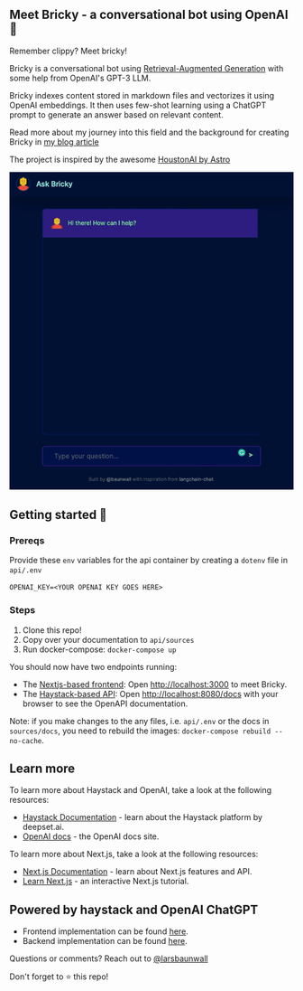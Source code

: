 ## Meet Bricky - a conversational bot using OpenAI 🤖

Remember clippy? Meet bricky!

Bricky is a conversational bot using [Retrieval-Augmented Generation](https://arxiv.org/abs/2005.11401) with some help from OpenAI's GPT-3 LLM.

Bricky indexes content stored in markdown files and vectorizes it using OpenAI embeddings. It then uses few-shot learning using a ChatGPT prompt to generate an answer based on relevant content. 

Read more about my journey into this field and the background for creating Bricky in [my blog article](https://medium.com/@larslb/standing-on-the-shoulders-of-a-giant-embedding-intelligent-behavior-using-large-language-models-8c0f644b6d87)

The project is inspired by the awesome [HoustonAI by Astro](https://github.com/withastro/houston.astro.build)

![screenshot.png](./res/bricky-recording.gif)


## Getting started 🚀

### Prereqs

Provide these `env` variables for the api container by creating a `dotenv` file in `api/.env`

```
OPENAI_KEY=<YOUR OPENAI KEY GOES HERE>
```

### Steps

1. Clone this repo!
1. Copy over your documentation to `api/sources`
1. Run docker-compose: `docker-compose up`

You should now have two endpoints running:

- The [Nextjs-based frontend](./app): Open [http://localhost:3000](http://localhost:3000) to meet Bricky.
- The [Haystack-based API](./api): Open [http://localhost:8080/docs](http://localhost:8080/docs) with your browser to see the OpenAPI documentation.

Note: if you make changes to the any files, i.e. `api/.env` or the docs in `sources/docs`, you need to rebuild the images: `docker-compose rebuild --no-cache`.

## Learn more

To learn more about Haystack and OpenAI, take a look at the following resources:

- [Haystack Documentation](https://docs.haystack.deepset.ai/docs) - learn about the Haystack platform by deepset.ai.
- [OpenAI docs](https://platform.openai.com/docs/introduction) - the OpenAI docs site.

To learn more about Next.js, take a look at the following resources:

- [Next.js Documentation](https://nextjs.org/docs) - learn about Next.js features and API.
- [Learn Next.js](https://nextjs.org/learn) - an interactive Next.js tutorial.

## Powered by haystack and OpenAI ChatGPT

- Frontend implementation can be found [here](./app).
- Backend implementation can be found [here](./api).

Questions or comments? Reach out to [@larsbaunwall](https://github.com/larsbaunwall)

Don't forget to :star: this repo!
